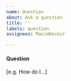 ```yaml
---
name: Question
about: Ask a question
title: ''
labels: question
assignees: MaximDevoir

---
```


#### Question
[e.g. How do I...]
